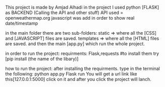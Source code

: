 This project is made by Amjad Alhadi
in the project I used python [FLASK]
as BACKEND (Calling the API and other stuff)
API used = openweathermap.org
javascript was add in order to show real date/timestamp

in the main folder there are two sub-folders:
    static => where all the [CSS] and [JAVASCRIPT] files are saved.
    templates => where all the [HTML] files are saved.
and then the main [app.py] which run the whole project.


in order to run the project:
requirments:
    Flask,requests
    #to install them try [pip install (the name of the libary)]

how to run the project:
after installing the requirments.
type in the terminal the following:
    python app.py
    Flask run
You will get a url link like this[127.0.0.1:5000]
click on it
and after you click the project will lanch.


